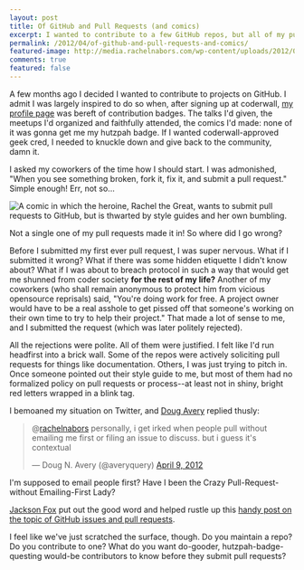 ```yaml
---
layout: post
title: Of GitHub and Pull Requests (and comics)
excerpt: I wanted to contribute to a few GitHub repos, but all of my pull requests got shot down. Where did I go wrong? How would you recommend I go about it in the future?
permalink: /2012/04/of-github-and-pull-requests-and-comics/
featured-image: http://media.rachelnabors.com/wp-content/uploads/2012/04/github_web.png
comments: true
featured: false
---
```

A few months ago I decided I wanted to contribute to projects on GitHub. I admit I was largely inspired to do so when, after signing up at coderwall, <a href="http://coderwall.com/rachelnabors">my profile page</a> was bereft of contribution badges. The talks I'd given, the meetups I'd organized and faithfully attended, the comics I'd made: none of it was gonna get me my hutzpah badge. If I wanted coderwall-approved geek cred, I needed to knuckle down and give back to the community, damn it.

I asked my coworkers of the time how I should start. I was admonished, "When you see something broken, fork it, fix it, and submit a pull request." Simple enough! Err, not so...

<img title="GitHub Comic" alt="A comic in which the heroine, Rachel the Great, wants to submit pull requests to GitHub, but is thwarted by style guides and her own bumbling." src="http://media.rachelnabors.com/wp-content/uploads/2012/04/github_web1.png" />

Not a single one of my pull requests made it in! So where did I go wrong?

Before I submitted my first ever pull request, I was super nervous. What if I submitted it wrong? What if there was some hidden etiquette I didn't know about? What if I was about to breach protocol in such a way that would get me shunned from coder society <strong>for the rest of my life?</strong> Another of my coworkers (who shall remain anonymous to protect him from vicious opensource reprisals) said, "You're doing work for free. A project owner would have to be a real asshole to get pissed off that someone's working on their own time to try to help their project." That made a lot of sense to me, and I submitted the request (which was later politely rejected).

All the rejections were polite. All of them were justified. I felt like I'd run headfirst into a brick wall. Some of the repos were actively soliciting pull requests for things like documentation. Others, I was just trying to pitch in. Once someone pointed out their style guide to me, but most of them had no formalized policy on pull requests or process--at least not in shiny, bright red letters wrapped in a blink tag.

I bemoaned my situation on Twitter, and <a href="https://twitter.com/#!/averydistracted">Doug Avery</a> replied thusly:

<blockquote class="twitter-tweet"><p>@<a href="https://twitter.com/rachelnabors">rachelnabors</a> personally, i get irked when people pull without emailing me first or filing an issue to discuss. but i guess it's contextual</p>&mdash; Doug N. Avery (@averyquery) <a href="https://twitter.com/averyquery/status/189450321246949376">April 9, 2012</a></blockquote>
<script async src="//platform.twitter.com/widgets.js" charset="utf-8"></script>

I'm supposed to email people first? Have I been the Crazy Pull-Request-without Emailing-First Lady?

<a href="http://jacksonfox.org/">Jackson Fox</a> put out the good word and helped rustle up this <a href="http://wordsbyf.at/2012/02/13/creating-issues/">handy post on the topic of GitHub issues and pull requests</a>.

I feel like we've just scratched the surface, though. Do you maintain a repo? Do you contribute to one? What do you want do-gooder, hutzpah-badge-questing would-be contributors to know before they submit pull requests?